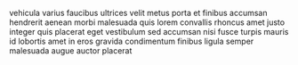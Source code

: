 vehicula varius faucibus ultrices velit metus porta et finibus accumsan
hendrerit aenean morbi malesuada quis lorem convallis rhoncus amet justo
integer quis placerat eget vestibulum sed accumsan nisi fusce turpis mauris id
lobortis amet in eros gravida condimentum finibus ligula semper malesuada augue
auctor placerat